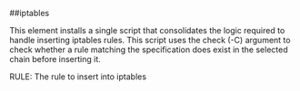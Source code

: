 ##iptables

This element installs a single script that consolidates the logic required
to handle inserting iptables rules. This script uses the check (-C) argument
to check whether a rule matching the specification does exist in the selected
chain before inserting it.

RULE: The rule to insert into iptables
